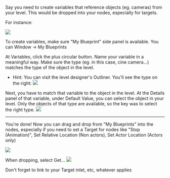 Say you need to create variables that reference objects (eg. cameras) from your level. This would be dropped into your nodes, especially for targets.

For instance:

![](https://i.imgur.com/bUL6f98.png)

To create variables, make sure "My Blueprint" side panel is available. You can Window -> My Blueprints

At Variables, click the plus circular button. Name your variable in a meaningful way. Make sure the type (eg. in this case, cine camera...) matches the type of the object in the level. 

- Hint: You can visit the level designer's Outliner. You'll see the type on the right:
![](https://i.imgur.com/EAXKVnd.png)


Next, you have to match that variable to the object in the level. At the Details panel of that variable, under Default Value, you can select the object in your level. Only the objects of that type are available, so the key was to select the right type.
![](https://i.imgur.com/3e7Mm5n.png)

---


You're done! Now you can drag and drop from "My Blueprints" into the nodes, especially if you need to set a Target for nodes like "Stop (Animation)", Set Relative Location (Non actors), Set Actor Location (Actors only)


![](https://i.imgur.com/bUL6f98.png)


When dropping, select Get...
![](https://i.imgur.com/bhwTr4x.png)

Don't forget to link to your Target inlet, etc, whatever applies


